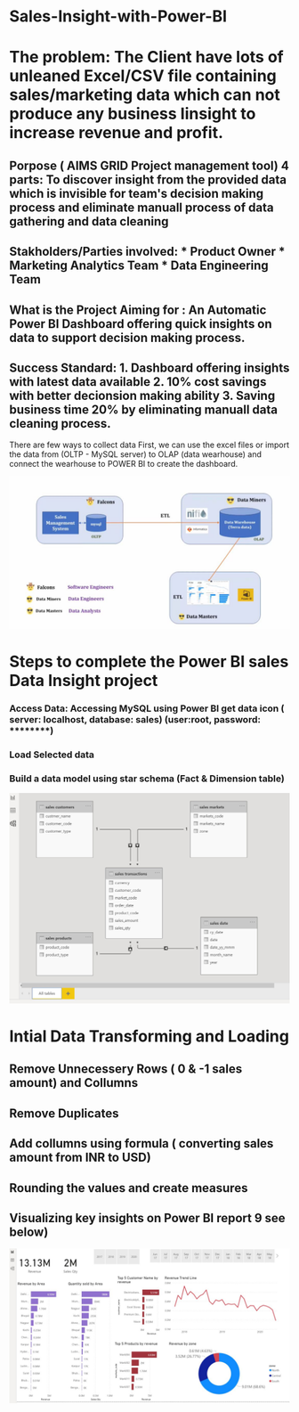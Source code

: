 # Sales-Insight-with-Power-BI
# The problem: The Client have lots of unleaned Excel/CSV file containing sales/marketing data which can not produce any business Iinsight to increase revenue and profit. 

## Porpose ( AIMS GRID Project management tool) 4 parts: To discover insight from the provided data which is invisible for team's decision making process and eliminate manuall process of data gathering and data cleaning

## Stakholders/Parties involved:  * Product Owner * Marketing Analytics Team * Data Engineering Team 

## What is the Project Aiming for : An Automatic Power BI Dashboard offering quick insights on data to support decision making process. 

## Success Standard: 1. Dashboard offering insights with latest data available 2. 10% cost savings with better decionsion making ability 3. Saving business time 20% by eliminating manuall data cleaning process. 

There are few ways to collect data First, we can use the excel files or import the data from (OLTP - MySQL server) to OLAP (data wearhouse) and connect the wearhouse to POWER BI to create the dashboard. 

![alt text](https://github.com/arsadyum/Sales-Insight-with-Power-BI/blob/main/Power%20BI%20project%20image%201.JPG)

# Steps to complete the Power BI sales Data Insight project 

### Access Data: Accessing MySQL using Power BI get data icon ( server: localhost, database: sales) (user:root, password: ********)
### Load Selected data 
### Build a data model using star schema (Fact & Dimension table) 

![alt text](https://github.com/arsadyum/Sales-Insight-with-Power-BI/blob/main/Star%20Scema%20data%20model.JPG)

# Intial Data Transforming and Loading
## Remove Unnecessery Rows ( 0 & -1 sales amount) and Collumns
## Remove Duplicates 
## Add collumns using formula ( converting sales amount from INR to USD) 
## Rounding the values and create measures 
## Visualizing key insights on Power BI report 9 see below) 


![alt text](https://github.com/arsadyum/Sales-Insight-with-Power-BI/blob/main/Sales%20Insight%20Power%20BI%20.JPG)
